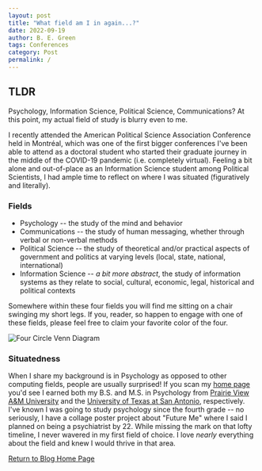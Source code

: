 ```yaml
---
layout: post  
title: "What field am I in again...?"
date: 2022-09-19
author: B. E. Green
tags: Conferences
category: Post
permalink: /
---
```


## TLDR

  Psychology, Information Science, Political Science, Communications? At this point, my actual field of study is blurry even to me. 
  
  I recently attended the American Political Science Association Conference held in Montréal, which was one of the first bigger conferences I've been able to attend as a doctoral student who started their graduate journey in the middle of the COVID-19 pandemic (i.e. completely virtual). Feeling a bit alone and out-of-place as an Information Science student among Political Scientists, I had ample time to reflect on where I was situated (figuratively and literally).
  
### Fields

  + Psychology -- the study of the mind and behavior
  + Communications -- the study of human messaging, whether through verbal or non-verbal methods
  + Political Science -- the study of theoretical and/or practical aspects of government and politics at varying levels (local, state, national, international)
  + Information Science -- *a bit more abstract*, the study of information systems as they relate to social, cultural, economic, legal, historical and political contexts
  
  Somewhere within these four fields you will find me sitting on a chair swinging my short legs. If you, reader, so happen to engage with one of these fields, please feel free to claim your favorite color of the four.
  
![Four Circle Venn Diagram](https://bregreen.github.io/posts/2022/09/fields_of_science.png)
  
### Situatedness

  When I share my background is in Psychology as opposed
to other computing fields, people are usually surprised! If you scan my [home page](https://bregreen.github.io/) you'd see I earned both my B.S. and M.S. in Psychology from [Prairie View A&M University](https://www.pvamu.edu/cojjp/departments/psychology/) and the [University of Texas at San Antonio](https://hcap.utsa.edu/psychology/), respectively. I've known I was going to study psychology since the fourth grade -- no seriously, I have a collage poster project about "Future Me" where I said I planned on being a psychiatrist by 22. While missing the mark on that lofty timeline, I never wavered in my first field of choice. I love *nearly* everything about the field and knew I would thrive in that area. 

  
[Return to Blog Home Page](https://bregreen.github.io/blog.html#)
